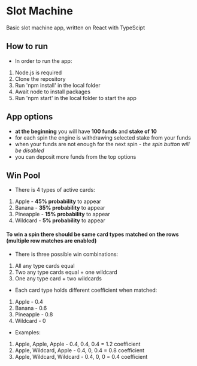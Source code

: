 # Slot Machine

Basic slot machine app, written on React with TypeScipt

## How to run

 * In order to run the app:
  1. Node.js is required
  1. Clone the repository
  1. Run 'npm install' in the local folder
  1. Await node to install packages
  1. Run 'npm start' in the local folder to start the app

## App options
 * **at the beginning** you will have **100 funds** and **stake of 10**
 * for each spin the engine is withdrawing selected stake from your funds
 * when your funds are not enough for the next spin - *the spin button will be disabled*
 * you can deposit more funds from the top options

## Win Pool
 * There is 4 types of active cards:
  1. Apple - **45% probability** to appear
  1. Banana - **35% probability** to appear
  1. Pineapple - **15% probability** to appear
  1. Wildcard - **5% probability** to appear

#### To win a spin there should be same card types matched on the rows (multiple row matches are enabled)

 * There is three possible win combinations:
  1. All any type cards equal
  1. Two any type cards equal + one wildcard
  1. One any type card + two wildcards

 * Each card type holds different coefficient when matched:
  1. Apple - 0.4
  1. Banana - 0.6
  1. Pineapple - 0.8
  1. Wildcard - 0

 * Examples:
  1. Apple, Apple, Apple - 0.4, 0.4, 0.4 = 1.2 coefficient
  1. Apple, Wildcard, Apple - 0.4, 0, 0.4 = 0.8 coefficient
  1. Apple, Wildcard, Wildcard - 0.4, 0, 0 = 0.4 coefficient